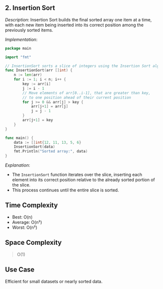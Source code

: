 ## **2. Insertion Sort**

_Description_: Insertion Sort builds the final sorted array one item at a time, with each new item being inserted into its correct position among the previously sorted items.

_Implementation_:

```go
package main

import "fmt"

// InsertionSort sorts a slice of integers using the Insertion Sort algorithm.
func InsertionSort(arr []int) {
	n := len(arr)
	for i := 1; i < n; i++ {
		key := arr[i]
		j := i - 1
		// Move elements of arr[0..i-1], that are greater than key,
		// to one position ahead of their current position
		for j >= 0 && arr[j] > key {
			arr[j+1] = arr[j]
			j = j - 1
		}
		arr[j+1] = key
	}
}

func main() {
	data := []int{12, 11, 13, 5, 6}
	InsertionSort(data)
	fmt.Println("Sorted array:", data)
}
```

_Explanation_:

- The `InsertionSort` function iterates over the slice, inserting each element into its correct position relative to the already sorted portion of the slice.
- This process continues until the entire slice is sorted.

## Time Complexity

- Best: O(n)​
- Average: O(n²)​
- Worst: O(n²)​

## Space Complexity

> O(1)​

## Use Case

Efficient for small datasets or nearly sorted data.
